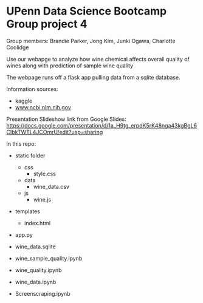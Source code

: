 # UPenn Data Science Bootcamp Group project 4

Group members: Brandie Parker, Jong Kim, Junki Ogawa, Charlotte Coolidge

Use our webapge to analyze how wine chemical affects overall quality of wines along with prediction of sample wine quality

The webpage runs off a flask app pulling data from a sqlite database. 


Information sources: 
* kaggle
* www.ncbi.nlm.nih.gov 

Presentation Slideshow link from Google Slides: https://docs.google.com/presentation/d/1a_H9tg_erpdK5rK48nga43kgBgL6CIbkTWTL4JCOmrU/edit?usp=sharing

In this repo:
* static folder
    * css
        * style.css
    * data
        * wine_data.csv
    * js
        * wine.js
        
* templates
    * index.html
* app.py
* wine_data.sqlite
* wine_sample_quality.ipynb
* wine_quality.ipynb
* wine_data.ipynb
* Screenscraping.ipynb
